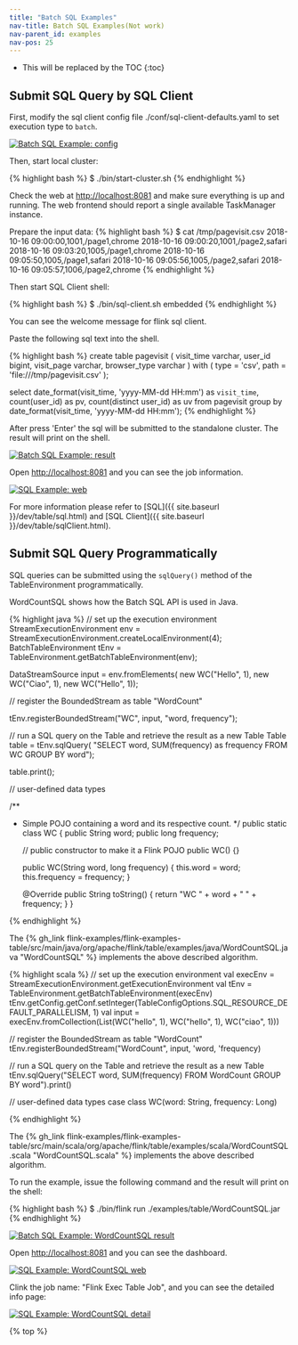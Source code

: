 ```yaml
---
title: "Batch SQL Examples"
nav-title: Batch SQL Examples(Not work)
nav-parent_id: examples
nav-pos: 25
---
```

<!--
Licensed to the Apache Software Foundation (ASF) under one
or more contributor license agreements.  See the NOTICE file
distributed with this work for additional information
regarding copyright ownership.  The ASF licenses this file
to you under the Apache License, Version 2.0 (the
"License"); you may not use this file except in compliance
with the License.  You may obtain a copy of the License at

  http://www.apache.org/licenses/LICENSE-2.0

Unless required by applicable law or agreed to in writing,
software distributed under the License is distribuØted on an
"AS IS" BASIS, WITHOUT WARRANTIES OR CONDITIONS OF ANY
KIND, either express or implied.  See the License for the
specific language governing permissions and limitations
under the License.
-->

* This will be replaced by the TOC
{:toc}

## Submit SQL Query by SQL Client

First, modify the sql client config file ./conf/sql-client-defaults.yaml to set execution type to `batch`.

<a href="{{ site.baseurl }}/page/img/quickstart-example/batch-sqlclient-example-config.png" ><img class="img-responsive" src="{{ site.baseurl }}/page/img/quickstart-example/batch-sqlclient-example-config.png" alt="Batch SQL Example: config"/></a>

Then, start local cluster:

{% highlight bash %}
$ ./bin/start-cluster.sh
{% endhighlight %}

Check the web at [http://localhost:8081](http://localhost:8081) and make sure everything is up and running. The web frontend should report a single available TaskManager instance.

Prepare the input data:
{% highlight bash %}
$ cat /tmp/pagevisit.csv
2018-10-16 09:00:00,1001,/page1,chrome
2018-10-16 09:00:20,1001,/page2,safari
2018-10-16 09:03:20,1005,/page1,chrome
2018-10-16 09:05:50,1005,/page1,safari
2018-10-16 09:05:56,1005,/page2,safari
2018-10-16 09:05:57,1006,/page2,chrome
{% endhighlight %}

Then start SQL Client shell:

{% highlight bash %}
$ ./bin/sql-client.sh embedded
{% endhighlight %}

You can see the welcome message for flink sql client.

Paste the following sql text into the shell.

{% highlight bash %}
create table pagevisit (
    visit_time varchar,
    user_id bigint,
    visit_page varchar,
    browser_type varchar
) with (
    type = 'csv',
    path = 'file:///tmp/pagevisit.csv'
);

select 
  date_format(visit_time, 'yyyy-MM-dd HH:mm') as `visit_time`,
  count(user_id) as pv, 
  count(distinct user_id) as uv
from pagevisit
group by date_format(visit_time, 'yyyy-MM-dd HH:mm');
{% endhighlight %}

After press 'Enter' the sql will be submitted to the standalone cluster. The result will print on the shell.

<a href="{{ site.baseurl }}/page/img/quickstart-example/batch-sqlclient-example-result.png" ><img class="img-responsive" src="{{ site.baseurl }}/page/img/quickstart-example/batch-sqlclient-example-result.png" alt="Batch SQL Example: result"/></a>

Open [http://localhost:8081](http://localhost:8081) and you can see the job information.

<a href="{{ site.baseurl }}/page/img/quickstart-example/quickstart-sqlclient-wordcount.png" ><img class="img-responsive" src="{{ site.baseurl }}/page/img/quickstart-example/quickstart-sqlclient-wordcount.png" alt="SQL Example: web"/></a>

For more information please refer to [SQL]({{ site.baseurl }}/dev/table/sql.html) and [SQL Client]({{ site.baseurl }}/dev/table/sqlClient.html).

## Submit SQL Query Programmatically
SQL queries can be submitted using the `sqlQuery()` method of the TableEnvironment programmatically. 

WordCountSQL shows how the Batch SQL API is used in Java.

<div class="codetabs" markdown="1">
<div data-lang="java" markdown="1">

{% highlight java %}
// set up the execution environment
StreamExecutionEnvironment env = StreamExecutionEnvironment.createLocalEnvironment(4);
BatchTableEnvironment tEnv = TableEnvironment.getBatchTableEnvironment(env);

DataStreamSource<WC> input = env.fromElements(
    new WC("Hello", 1),
    new WC("Ciao", 1),
    new WC("Hello", 1));

// register the BoundedStream as table "WordCount"

tEnv.registerBoundedStream("WC", input, "word, frequency");

// run a SQL query on the Table and retrieve the result as a new Table
Table table = tEnv.sqlQuery(
    "SELECT word, SUM(frequency) as frequency FROM WC GROUP BY word");

table.print();


// user-defined data types

/**
 * Simple POJO containing a word and its respective count.
 */
public static class WC {
    public String word;
    public long frequency;

    // public constructor to make it a Flink POJO
    public WC() {}

    public WC(String word, long frequency) {
        this.word = word;
        this.frequency = frequency;
    }

    @Override
    public String toString() {
        return "WC " + word + " " + frequency;
    }
}

{% endhighlight %}

The {% gh_link flink-examples/flink-examples-table/src/main/java/org/apache/flink/table/examples/java/WordCountSQL.java  "WordCountSQL" %} implements the above described algorithm.

</div>
<div data-lang="scala" markdown="1">

{% highlight scala %}
// set up the execution environment
val execEnv = StreamExecutionEnvironment.getExecutionEnvironment
val tEnv = TableEnvironment.getBatchTableEnvironment(execEnv)
tEnv.getConfig.getConf.setInteger(TableConfigOptions.SQL_RESOURCE_DEFAULT_PARALLELISM, 1)
val input = execEnv.fromCollection(List(WC("hello", 1), WC("hello", 1), WC("ciao", 1)))

// register the BoundedStream as table "WordCount"
tEnv.registerBoundedStream("WordCount", input, 'word, 'frequency)

// run a SQL query on the Table and retrieve the result as a new Table
tEnv.sqlQuery("SELECT word, SUM(frequency) FROM WordCount GROUP BY word").print()


// user-defined data types
case class WC(word: String, frequency: Long)
    
{% endhighlight %}

The {% gh_link flink-examples/flink-examples-table/src/main/scala/org/apache/flink/table/examples/scala/WordCountSQL.scala  "WordCountSQL.scala" %} implements the above described algorithm.

</div>
</div>

To run the example, issue the following command and the result will print on the shell:

{% highlight bash %}
$ ./bin/flink run ./examples/table/WordCountSQL.jar
{% endhighlight %}

<a href="{{ site.baseurl }}/page/img/quickstart-example/batch-sqlclient-example-programm-wordcount-run.png" ><img class="img-responsive" src="{{ site.baseurl }}/page/img/quickstart-example/batch-sqlclient-example-programm-wordcount-run.png" alt="Batch SQL Example: WordCountSQL result"/></a>

Open [http://localhost:8081](http://localhost:8081) and you can see the dashboard.

<a href="{{ site.baseurl }}/page/img/quickstart-example/batch-sqlclient-example-programm-wordcount-web.png" ><img class="img-responsive" src="{{ site.baseurl }}/page/img/quickstart-example/batch-sqlclient-example-programm-wordcount-web.png" alt="SQL Example: WordCountSQL web"/></a>

Clink the job name: "Flink Exec Table Job", and you can see the detailed info page:

<a href="{{ site.baseurl }}/page/img/quickstart-example/batch-sqlclient-example-programm-wordcount-web2.png" ><img class="img-responsive" src="{{ site.baseurl }}/page/img/quickstart-example/batch-sqlclient-example-programm-wordcount-web2.png" alt="SQL Example: WordCountSQL detail"/></a>

{% top %}
